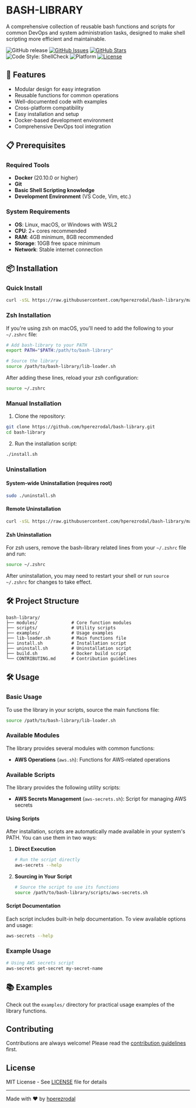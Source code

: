 # BASH-LIBRARY

A comprehensive collection of reusable bash functions and scripts for common DevOps and system administration tasks, designed to make shell scripting more efficient and maintainable.

![GitHub release](https://img.shields.io/github/v/release/bash-library/bash-library?style=flat-square)
[![GitHub Issues](https://img.shields.io/github/issues/hperezrodal/bash-library)](https://github.com/hperezrodal/bash-library/issues)
[![GitHub Stars](https://img.shields.io/github/stars/hperezrodal/bash-library)](https://github.com/hperezrodal/bash-library/stargazers)
![Code Style: ShellCheck](https://img.shields.io/badge/code%20style-shellcheck-brightgreen?style=flat-square)
![Platform](https://img.shields.io/badge/platform-linux%20%7C%20macos-lightgrey?style=flat-square)
[![License](https://img.shields.io/github/license/hperezrodal/bash-library)](LICENSE)

## 🚀 Features

- Modular design for easy integration
- Reusable functions for common operations
- Well-documented code with examples
- Cross-platform compatibility
- Easy installation and setup
- Docker-based development environment
- Comprehensive DevOps tool integration

## 📋 Prerequisites

### Required Tools

- **Docker** (20.10.0 or higher)
- **Git**
- **Basic Shell Scripting knowledge**
- **Development Environment** (VS Code, Vim, etc.)

### System Requirements

- **OS**: Linux, macOS, or Windows with WSL2
- **CPU**: 2+ cores recommended
- **RAM**: 4GB minimum, 8GB recommended
- **Storage**: 10GB free space minimum
- **Network**: Stable internet connection

## 📦 Installation

### Quick Install

```bash
curl -sSL https://raw.githubusercontent.com/hperezrodal/bash-library/main/install.sh | bash
```

### Zsh Installation

If you're using zsh on macOS, you'll need to add the following to your `~/.zshrc` file:

```bash
# Add bash-library to your PATH
export PATH="$PATH:/path/to/bash-library"

# Source the library
source /path/to/bash-library/lib-loader.sh
```

After adding these lines, reload your zsh configuration:
```bash
source ~/.zshrc
```

### Manual Installation

1. Clone the repository:
```bash
git clone https://github.com/hperezrodal/bash-library.git
cd bash-library
```

2. Run the installation script:
```bash
./install.sh
```

### Uninstallation

#### System-wide Uninstallation (requires root)

```bash
sudo ./uninstall.sh
```

#### Remote Uninstallation

```bash
curl -sSL https://raw.githubusercontent.com/hperezrodal/bash-library/main/uninstall-remote.sh | bash
```

#### Zsh Uninstallation

For zsh users, remove the bash-library related lines from your `~/.zshrc` file and run:
```bash
source ~/.zshrc
```

After uninstallation, you may need to restart your shell or run `source ~/.zshrc` for changes to take effect.

## 🛠️ Project Structure

```
bash-library/
├── modules/             # Core function modules
├── scripts/             # Utility scripts
├── examples/            # Usage examples
├── lib-loader.sh        # Main functions file
├── install.sh           # Installation script
├── uninstall.sh         # Uninstallation script
├── build.sh             # Docker build script
└── CONTRIBUTING.md      # Contribution guidelines
```

## 🛠️ Usage

### Basic Usage

To use the library in your scripts, source the main functions file:

```bash
source /path/to/bash-library/lib-loader.sh
```

### Available Modules

The library provides several modules with common functions:

- **AWS Operations** (`aws.sh`): Functions for AWS-related operations

### Available Scripts

The library provides the following utility scripts:

- **AWS Secrets Management** (`aws-secrets.sh`): Script for managing AWS secrets

#### Using Scripts

After installation, scripts are automatically made available in your system's PATH. You can use them in two ways:

1. **Direct Execution**
   ```bash
   # Run the script directly
   aws-secrets --help
   ```

2. **Sourcing in Your Script**
   ```bash
   # Source the script to use its functions
   source /path/to/bash-library/scripts/aws-secrets.sh
   ```

#### Script Documentation

Each script includes built-in help documentation. To view available options and usage:
```bash
aws-secrets --help
```

### Example Usage

```bash
# Using AWS secrets script
aws-secrets get-secret my-secret-name
```

## 📚 Examples

Check out the `examples/` directory for practical usage examples of the library functions.

## Contributing

Contributions are always welcome! Please read the [contribution guidelines](CONTRIBUTING.md) first.

## License

MIT License - See [LICENSE](LICENSE) file for details

---

Made with ❤️ by [hperezrodal](https://github.com/hperezrodal) 